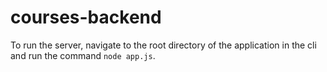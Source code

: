 # courses-backend

To run the server, navigate to the root directory of the application in the cli and run the command `node app.js`.